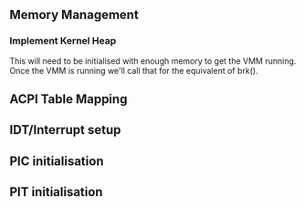 ## Memory Management

### Implement Kernel Heap

This will need to be initialised with enough memory to get the VMM running.
Once the VMM is running we'll call that for the equivalent of brk().

## ACPI Table Mapping

## IDT/Interrupt setup

## PIC initialisation

## PIT initialisation
